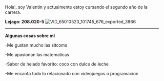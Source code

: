 Hola!, soy Valentin y actualmente estoy cursando el segundo año de la carrera.

**Lejago: 208.020-5**
![VID_65010523_101745_676_exported_3866](https://user-images.githubusercontent.com/129626759/229377327-0ed62cb8-a610-42b7-bc27-f95db61064a7.jpg)

---

**Algunas cosas sobre mí**

-Me gustan mucho las sitcoms

-Me apasionan las matematicas

-Sabor de helado favorito: coco con dulce de leche

-Me encanta todo lo relacionado con videojuegos o programacion

